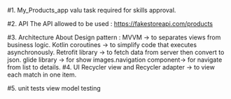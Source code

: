 #1. My_Products_app
valu task required for skills approval.

#2. API
The API allowed to be used : https://fakestoreapi.com/products

#3. Architecture
About Design pattern : MVVM -> to separates views from business logic. Kotlin coroutines -> to simplify code that executes asynchronously. Retrofit library -> to fetch data from server then convert to json. glide library -> for show images.navigation component-> for navigate from list to details.
#4. UI
Recycler view and Recycler adapter -> to view each match in one item. 

#5. unit tests
view model testing
